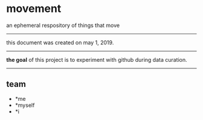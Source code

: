 # movement
an ephemeral respository of things that move

--- 

this document was created on may 1, 2019.

---

<b>the goal</b> of this project is to experiment with github during data curation. 

---
## team 

* *me 
* *myself
* *i 


